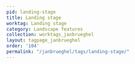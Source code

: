 ```yaml
---
pid: landing-stage
title: Landing stage
worktag: Landing stage
category: Landscape features
collection: worktags_janbrueghel
layout: tagpage_janbrueghel
order: '104'
permalink: "/janbrueghel/tags/landing-stage/"
---
```


